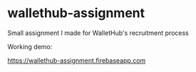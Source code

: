 # wallethub-assignment
Small assignment I made for WalletHub's recruitment process

Working demo: 

https://wallethub-assignment.firebaseapp.com
